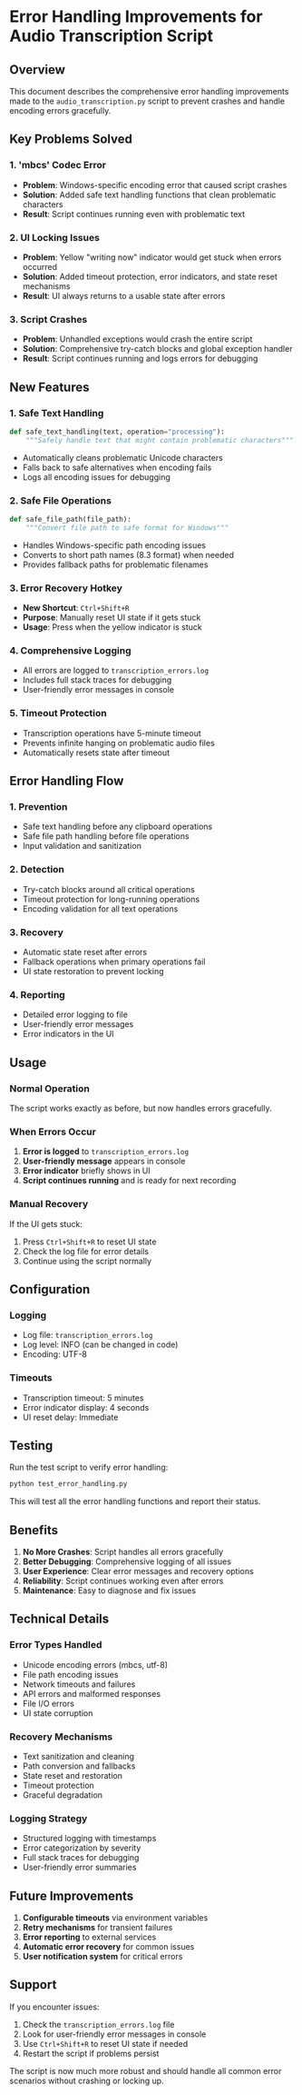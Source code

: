 # Error Handling Improvements for Audio Transcription Script

## Overview
This document describes the comprehensive error handling improvements made to the `audio_transcription.py` script to prevent crashes and handle encoding errors gracefully.

## Key Problems Solved

### 1. **'mbcs' Codec Error**
- **Problem**: Windows-specific encoding error that caused script crashes
- **Solution**: Added safe text handling functions that clean problematic characters
- **Result**: Script continues running even with problematic text

### 2. **UI Locking Issues**
- **Problem**: Yellow "writing now" indicator would get stuck when errors occurred
- **Solution**: Added timeout protection, error indicators, and state reset mechanisms
- **Result**: UI always returns to a usable state after errors

### 3. **Script Crashes**
- **Problem**: Unhandled exceptions would crash the entire script
- **Solution**: Comprehensive try-catch blocks and global exception handler
- **Result**: Script continues running and logs errors for debugging

## New Features

### 1. **Safe Text Handling**
```python
def safe_text_handling(text, operation="processing"):
    """Safely handle text that might contain problematic characters"""
```
- Automatically cleans problematic Unicode characters
- Falls back to safe alternatives when encoding fails
- Logs all encoding issues for debugging

### 2. **Safe File Operations**
```python
def safe_file_path(file_path):
    """Convert file path to safe format for Windows"""
```
- Handles Windows-specific path encoding issues
- Converts to short path names (8.3 format) when needed
- Provides fallback paths for problematic filenames

### 3. **Error Recovery Hotkey**
- **New Shortcut**: `Ctrl+Shift+R`
- **Purpose**: Manually reset UI state if it gets stuck
- **Usage**: Press when the yellow indicator is stuck

### 4. **Comprehensive Logging**
- All errors are logged to `transcription_errors.log`
- Includes full stack traces for debugging
- User-friendly error messages in console

### 5. **Timeout Protection**
- Transcription operations have 5-minute timeout
- Prevents infinite hanging on problematic audio files
- Automatically resets state after timeout

## Error Handling Flow

### 1. **Prevention**
- Safe text handling before any clipboard operations
- Safe file path handling before file operations
- Input validation and sanitization

### 2. **Detection**
- Try-catch blocks around all critical operations
- Timeout protection for long-running operations
- Encoding validation for all text operations

### 3. **Recovery**
- Automatic state reset after errors
- Fallback operations when primary operations fail
- UI state restoration to prevent locking

### 4. **Reporting**
- Detailed error logging to file
- User-friendly error messages
- Error indicators in the UI

## Usage

### Normal Operation
The script works exactly as before, but now handles errors gracefully.

### When Errors Occur
1. **Error is logged** to `transcription_errors.log`
2. **User-friendly message** appears in console
3. **Error indicator** briefly shows in UI
4. **Script continues running** and is ready for next recording

### Manual Recovery
If the UI gets stuck:
1. Press `Ctrl+Shift+R` to reset UI state
2. Check the log file for error details
3. Continue using the script normally

## Configuration

### Logging
- Log file: `transcription_errors.log`
- Log level: INFO (can be changed in code)
- Encoding: UTF-8

### Timeouts
- Transcription timeout: 5 minutes
- Error indicator display: 4 seconds
- UI reset delay: Immediate

## Testing

Run the test script to verify error handling:
```bash
python test_error_handling.py
```

This will test all the error handling functions and report their status.

## Benefits

1. **No More Crashes**: Script handles all errors gracefully
2. **Better Debugging**: Comprehensive logging of all issues
3. **User Experience**: Clear error messages and recovery options
4. **Reliability**: Script continues working even after errors
5. **Maintenance**: Easy to diagnose and fix issues

## Technical Details

### Error Types Handled
- Unicode encoding errors (mbcs, utf-8)
- File path encoding issues
- Network timeouts and failures
- API errors and malformed responses
- File I/O errors
- UI state corruption

### Recovery Mechanisms
- Text sanitization and cleaning
- Path conversion and fallbacks
- State reset and restoration
- Timeout protection
- Graceful degradation

### Logging Strategy
- Structured logging with timestamps
- Error categorization by severity
- Full stack traces for debugging
- User-friendly error summaries

## Future Improvements

1. **Configurable timeouts** via environment variables
2. **Retry mechanisms** for transient failures
3. **Error reporting** to external services
4. **Automatic error recovery** for common issues
5. **User notification system** for critical errors

## Support

If you encounter issues:
1. Check the `transcription_errors.log` file
2. Look for user-friendly error messages in console
3. Use `Ctrl+Shift+R` to reset UI state if needed
4. Restart the script if problems persist

The script is now much more robust and should handle all common error scenarios without crashing or locking up.

